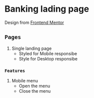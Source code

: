 # Banking lading page

Design from [Frontend Mentor](https://www.frontendmentor.io) 

## `Pages`

1. Single landing page
    * Styled for Mobile responsibe
    * Style for Desktop responsibe
    
### `Features`

1. Mobile menu
    * Open the menu
    * Close the menu
